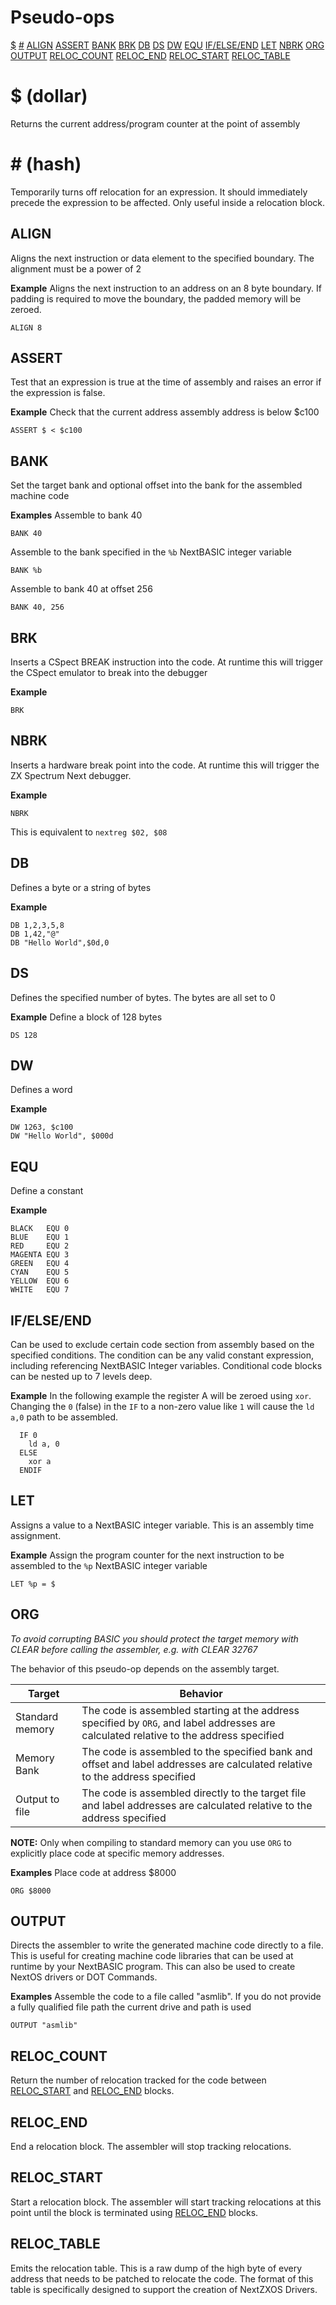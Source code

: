 # Pseudo-ops

[$](#dollar)
[#](#hash)
[ALIGN](#align)
[ASSERT](#assert)
[BANK](#bank)
[BRK](#brk)
[DB](#db)
[DS](#ds)
[DW](#dw)
[EQU](#equ)
[IF/ELSE/END](#ifelseend)
[LET](#let)
[NBRK](#brk)
[ORG](#org)
[OUTPUT](#output)
[RELOC_COUNT](#reloc_count)
[RELOC_END](#reloc_end)
[RELOC_START](#reloc_start)
[RELOC_TABLE](#reloc_table)

# $ (dollar)
Returns the current address/program counter at the point of assembly

# # (hash)
Temporarily turns off relocation for an expression. It should immediately precede the expression to be affected.
Only useful inside a relocation block.

## ALIGN
Aligns the next instruction or data element to the specified boundary. The alignment must be a power of 2

**Example**
Aligns the next instruction to an address on an 8 byte boundary. If padding is required to move the boundary, the padded memory will be zeroed.
```
ALIGN 8
```

## ASSERT
Test that an expression is true at the time of assembly and raises an error if the expression is false.

**Example**
Check that the current address assembly address is below $c100
```
ASSERT $ < $c100
```

## BANK
Set the target bank and optional offset into the bank for the assembled machine code

**Examples**
Assemble to bank 40
```
BANK 40
```

Assemble to the bank specified in the `%b` NextBASIC integer variable
```
BANK %b
```

Assemble to bank 40 at offset 256
```
BANK 40, 256
```

## BRK
Inserts a CSpect BREAK instruction into the code. At runtime this will trigger the CSpect emulator to break into the debugger

**Example**
```
BRK
```

## NBRK
Inserts a hardware break point into the code. At runtime this will trigger the ZX Spectrum Next debugger. 

**Example**
```
NBRK
```
This is equivalent to `nextreg $02, $08`

## DB
Defines a byte or a string of bytes

**Example**
```
DB 1,2,3,5,8
DB 1,42,"@"
DB "Hello World",$0d,0
```

## DS
Defines the specified number of bytes. The bytes are all set to 0

**Example**
Define a block of 128 bytes
```
DS 128
```

## DW
Defines a word

**Example**
```
DW 1263, $c100
DW "Hello World", $000d
```

## EQU
Define a constant

**Example**
```
BLACK   EQU 0
BLUE    EQU 1
RED     EQU 2
MAGENTA EQU 3
GREEN   EQU 4
CYAN    EQU 5
YELLOW  EQU 6
WHITE   EQU 7
```

## IF/ELSE/END
Can be used to exclude certain code section from assembly based on the specified conditions. The condition can be any valid constant expression, including referencing NextBASIC Integer variables. Conditional code blocks can be nested up to 7 levels deep.

**Example**
In the following example the register A will be zeroed using `xor`. Changing the `0` (false) in the `IF` to a non-zero value like `1` will cause the `ld a,0` path to be assembled.
```
  IF 0
    ld a, 0
  ELSE
    xor a
  ENDIF
```

## LET
Assigns a value to a NextBASIC integer variable. This is an assembly time assignment.

**Example**
Assign the program counter for the next instruction to be assembled to the `%p` NextBASIC integer variable
```
LET %p = $
```

## ORG
*To avoid corrupting BASIC you should protect the target memory with CLEAR before calling the assembler, e.g. with CLEAR 32767*

The behavior of this pseudo-op depends on the assembly target.

|Target|Behavior|
|------|--------|
|Standard memory|The code is assembled starting at the address specified by `ORG`, and label addresses are calculated relative to the address specified|
|Memory Bank|The code is assembled to the specified bank and offset and label addresses are calculated relative to the address specified|
|Output to file|The code is assembled directly to the target file and label addresses are calculated relative to the address specified|

**NOTE:** Only when compiling to standard memory can you use `ORG` to explicitly place code at specific memory addresses.

**Examples**
Place code at address $8000
```
ORG $8000
```

## OUTPUT
Directs the assembler to write the generated machine code directly to a file. This is useful for creating machine code libraries that can be used at runtime by your NextBASIC program. This can also be used to create NextOS drivers or DOT Commands.

**Examples**
Assemble the code to a file called "asmlib". If you do not provide a fully qualified file path the current drive and path is used
```
OUTPUT "asmlib"
```

## RELOC_COUNT
Return the number of relocation tracked for the code between [RELOC_START](#reloc_start) and [RELOC_END](#reloc_end) blocks.

## RELOC_END
End a relocation block. The assembler will stop tracking relocations.

## RELOC_START
Start a relocation block. The assembler will start tracking relocations at this point until the block is terminated using [RELOC_END](#reloc_end) blocks.

## RELOC_TABLE
Emits the relocation table. This is a raw dump of the high byte of every address that needs to be patched to relocate the code. The format of this table is specifically designed to support the creation of NextZXOS Drivers.







